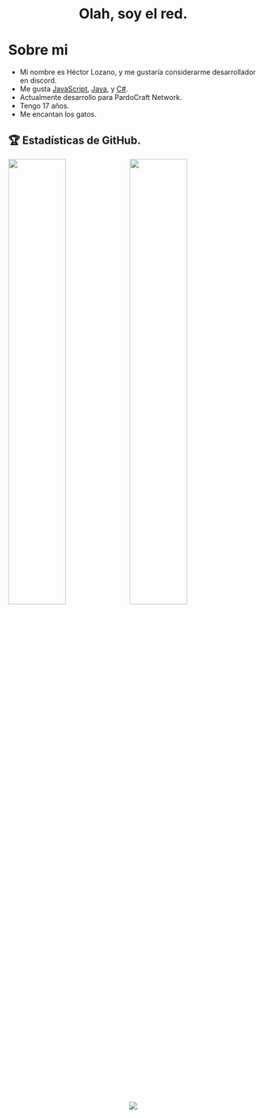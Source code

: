 <h1 align="center">Olah, soy el red.</h1>

  # **Sobre mi**

- Mi nombre es Héctor Lozano, y me gustaría considerarme desarrollador en discord.
- Me gusta [JavaScript](https://es.wikipedia.org/wiki/JavaScript), [Java](https://es.wikipedia.org/wiki/Java_(lenguaje_de_programaci%C3%B3n)), y [C#](https://es.wikipedia.org/wiki/C_Sharp).
- Actualmente desarrollo para PardoCraft Network.
- Tengo 17 años.
- Me encantan los gatos.

## 🏆 Estadísticas de GitHub.
<a href="https://gihub.com/RedPlayer1890">
  <img src="https://github-readme-stats.anuraghazra1.vercel.app/api?username=RedPlayer1890&show_icons=true&include_all_commits=false&theme=vision-friendly-dark&count_private=true" width="48%" align="left">
  <img src="https://github-readme-streak-stats.herokuapp.com/?user=RedPlayer1890&theme=vision-friendly-dark" width="48%">
  <h2 align="center"><img src="https://github-readme-stats.vercel.app/api/top-langs/?username=RedPlayer1890&show_icons=true&theme=vision-friendly-dark"></h2>
</a>
